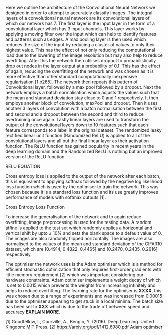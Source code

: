 Here we outline the architecture of the Convolutional Neural Network we designed in order to attempt to accurately classify images. The integral layers of a convolutional neural network are its convolutional layers of which our network has 7. The first layer is the input layer in the form of a convolutional layer which has 3 input channels. This layer works by applying a moving filter over the input which can help to identify features and patterns such as edges. A max pooling layer is then used which reduces the size of the input by reducing a cluster of values to only their highest value. This has the effect of not only reducing the computational load due to the lowering of the image resolution but may also help to reduce overfitting. After this the network then utilises dropout to probabilistically drop out nodes in the layer output at a probability of 0.1. This has the effect of again, reducing the overfitting of the network and was chosen as it is more effective than other standard computationally inexpensive regularisation [1 p265]. The network then repeats this pattern of Convolutional layer, followed by a max pool followed by a dropout. Next the network employs a batch normalisation which adjusts the values such that the mean and standard deviation stay close to 0 and 1 respectively. It then employs another block of convolution, maxPool and dropout. Then it uses another 3 layers of convolution with a batch normalisation between the first and second and a dropout between the second and third to reduce overtraining once again. Lastly linear layers are used to transform the output of the convolutional layers down to 10 features such that each feature corresponds to a label in the original dataset. The randomized leaky rectified linear unit function (Randomized ReLU) is applied to all of the convolutional layers and all but the final linear layer as their activation function. The ReLU function has gained popularity in recent years in the deep learning domain and the Randomized ReLU is nothing but an improved version of the ReLU function. 

RELU EQUATION

 Cross entropy loss is applied to the output of the network after each batch, this is equivalent to applying softmax followed by the negative log likelihood loss function which is used by the optimiser to train the network. This was chosen because it is a standard loss function and its use greatly improves performance of models with softmax outputs [1]. 
 
Cross Entropy Loss Function 

To increase the generalisation of the network and to again reduce overfitting, image preprocessing is used for the testing data. A random affine is applied to the test set which randomly applies a horizontal and vertical shift by upto ± 10%  and sets the blank space to a default value of 0. The images are also randomly flipped horizontally. The images are also normalised to the values of the mean and standard deviation of the CIFAR10 dataset, which are [0.4914, 0.4822, 0.4465] and [0.2470, 0.2435, 0.2616] respectively. 

The optimiser the network uses is the Adam optimiser which is a method for efficient stochastic optimization that only requires first-order gradients with little memory requirement [2] which was important considering our hardware constraints. Adam optimiser implements a weight decay of which is set to 0.0015 which prevents the weights from increasing infinitely and helps to reduce overfitting. The learning rate for the optimiser is **XXXX**, this was chosen due to a range of experiments and was increased from 0.00015 due to the optimiser appearing to get stuck in a local minima. The batch size has been set to **XXX** which is due to the trade off between speed and accuracy **EXPLAIN MORE**. 


[1] Goodfellow, I., Courville, A., Bengio, Y. (2016). Deep Learning. United Kingdom: MIT Press.
[2] https://arxiv.org/pdf/1412.6980.pdf Adam optimiser
